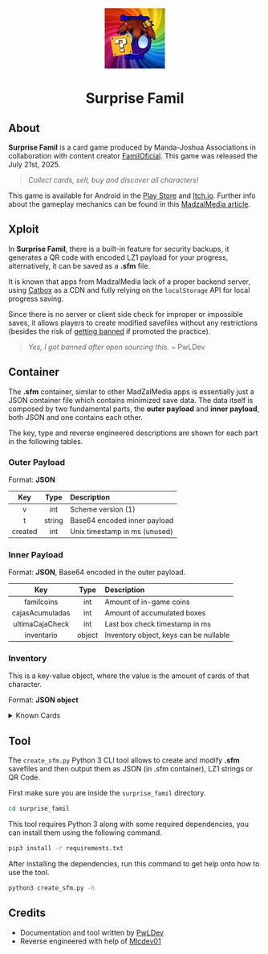 <div align="center">
<img src="../.github/icons/surprise_famil.png" width="120">
<br>
<h1>Surprise Famil</h1>
</div>

## About

**Surprise Famil** is a card game produced by Manda-Joshua Associations in collaboration with content creator [FamilOficial](https://www.youtube.com/channel/UCnQr4y7llL-A5Uxc3ZuBz9g).
This game was released the July 21st, 2025.

> _Collect cards, sell, buy and discover all characters!_

This game is available for Android in the [Play Store](https://play.google.com/store/apps/details?id=com.famil.mandajoshua) and [Itch.io](https://mandajoshua.itch.io/lasflipantessorpresasfamiliares).
Further info about the gameplay mechanics can be found in this [MadzalMedia article](https://madzalmediaincorporated.fandom.com/es/wiki/Surprise_Famil).

## Xploit

In **Surprise Famil**, there is a built-in feature for security backups, it generates a QR code with encoded LZ1 payload for your progress, alternatively, it can be saved as a **.sfm** file.

It is known that apps from MadzalMedia lack of a proper backend server, using [Catbox](https://catbox.moe) as a CDN and fully relying on the `localStorage` API for local progress saving.

Since there is no server or client side check for improper or impossible saves, it allows players to create modified savefiles without any restrictions (besides the risk of [getting banned](https://github.com/Mlc01dev/MZ-Xploits/tree/main?tab=readme-ov-file#disclaimer) if promoted the practice).

> _Yes, I got banned after open sourcing this._ ~ PwLDev

## Container

The **.sfm** container, similar to other MadZalMedia apps is essentially just a JSON container file which contains minimized save data.
The data itself is composed by two fundamental parts, the **outer payload** and **inner payload**, both JSON and one contains each other.

The key, type and reverse engineered descriptions are shown for each part in the following tables.

### Outer Payload

Format: **JSON**

|   Key   |  Type  | Description                   |
| :-----: | :----: | :---------------------------- |
|    v    |  int   | Scheme version (1)            |
|    t    | string | Base64 encoded inner payload  |
| created |  int   | Unix timestamp in ms (unused) |

### Inner Payload

Format: **JSON**, Base64 encoded in the outer payload.

|       Key       |  Type  | Description                            |
| :-------------: | :----: | :------------------------------------- |
|   familcoins    |  int   | Amount of in-game coins                |
| cajasAcumuladas |  int   | Amount of accumulated boxes            |
| ultimaCajaCheck |  int   | Last box check timestamp in ms         |
|   inventario    | object | Inventory object, keys can be nullable |

### Inventory

This is a key-value object, where the value is the amount of cards of that character.

Format: **JSON object**

<details>
<summary>Known Cards</summary>

Famil, Incognita, ElvisTeck, CBJ, West Macedonia, Cryselyn, Mm manda, U. Lat, Chileno, Sini, Natt, TheGabriel, FamilAlien, El canadista, Niko La bolita, Cono Geography, CountryTina, Andreo, Mr. Mercurio, Mexican0tan, Natt incognita, Cris, Frann, Kairon, Juan, Bebe dino, Mr. Nico, Camaroncito, Mal dibujado, Sammy, NET, Advystiles, BoliviaCB, Famil Maid, Mr. CountryVenezuela, FamilHumano, NattHumana, JOB, MegaFamilSurprise, CountryVelada, FamilAstronauta, Famil GoodBoy, FamilBriel, 3rr0r_404, Senegal, FamilBrawl

</details>

## Tool

The `create_sfm.py` Python 3 CLI tool allows to create and modify **.sfm** savefiles and then output them as JSON (in .sfm container), LZ1 strings or QR Code.

First make sure you are inside the `surprise_famil` directory.

```sh
cd surprise_famil
```

This tool requires Python 3 along with some required dependencies, you can install them using the following command.

```sh
pip3 install -r requirements.txt
```

After installing the dependencies, run this command to get help onto how to use the tool.

```sh
python3 create_sfm.py -h
```

## Credits

- Documentation and tool written by [PwLDev](https://github.com/PwLDev)
- Reverse engineered with help of [Mlcdev01](https://github.com/Mlc01dev)
